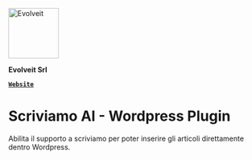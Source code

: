 <p align="left">
  <a href="https://evolveit.agency">
    <img alt="Evolveit" src="https://evolveit.agency/static/evolve-black.png" width="100">
  </a>
</p>

<p align="left">
  <strong>Evolveit Srl</strong>
</p>

<p align="left">
  <a href="https://evolveit.agency"><strong><code>Website</code></strong></a>
</p>

Scriviamo AI - Wordpress Plugin
===
Abilita il supporto a scriviamo per poter inserire gli articoli direttamente dentro Wordpress.
